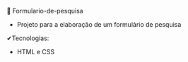 🔎 Formulario-de-pesquisa

 - Projeto para a elaboração de um formulário de pesquisa

✔Tecnologias:
 
 - HTML e CSS
